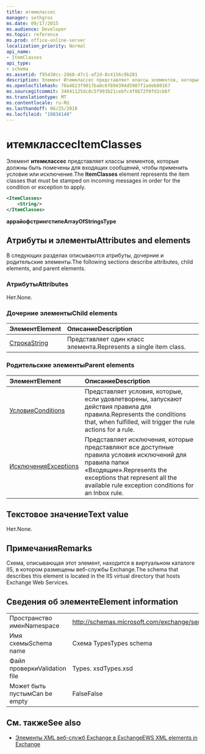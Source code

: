 ```yaml
---
title: итемклассес
manager: sethgros
ms.date: 09/17/2015
ms.audience: Developer
ms.topic: reference
ms.prod: office-online-server
localization_priority: Normal
api_name:
- ItemClasses
api_type:
- schema
ms.assetid: f95430cc-2860-47c1-af2d-8c4156c9b281
description: Элемент Итемклассес представляет классы элементов, которые должны быть помечены для входящих сообщений, чтобы применить условие или исключение.
ms.openlocfilehash: 70a4823f9017ba8c6f894394d5907f1adeb80167
ms.sourcegitcommit: 34041125dc8c5f993b21cebfc4f8b72f0fd2cb6f
ms.translationtype: MT
ms.contentlocale: ru-RU
ms.lasthandoff: 06/25/2018
ms.locfileid: "19834148"
---
```

# <a name="itemclasses"></a><span data-ttu-id="9b5de-103">итемклассес</span><span class="sxs-lookup"><span data-stu-id="9b5de-103">ItemClasses</span></span>

<span data-ttu-id="9b5de-104">Элемент **итемклассес** представляет классы элементов, которые должны быть помечены для входящих сообщений, чтобы применить условие или исключение.</span><span class="sxs-lookup"><span data-stu-id="9b5de-104">The **ItemClasses** element represents the item classes that must be stamped on incoming messages in order for the condition or exception to apply.</span></span> 
  
```XML
<ItemClasses>
    <String/>
</ItemClasses>
```

 <span data-ttu-id="9b5de-105">**аррайофстрингстипе**</span><span class="sxs-lookup"><span data-stu-id="9b5de-105">**ArrayOfStringsType**</span></span>
## <a name="attributes-and-elements"></a><span data-ttu-id="9b5de-106">Атрибуты и элементы</span><span class="sxs-lookup"><span data-stu-id="9b5de-106">Attributes and elements</span></span>

<span data-ttu-id="9b5de-107">В следующих разделах описываются атрибуты, дочерние и родительские элементы.</span><span class="sxs-lookup"><span data-stu-id="9b5de-107">The following sections describe attributes, child elements, and parent elements.</span></span>
  
### <a name="attributes"></a><span data-ttu-id="9b5de-108">Атрибуты</span><span class="sxs-lookup"><span data-stu-id="9b5de-108">Attributes</span></span>

<span data-ttu-id="9b5de-109">Нет.</span><span class="sxs-lookup"><span data-stu-id="9b5de-109">None.</span></span>
  
### <a name="child-elements"></a><span data-ttu-id="9b5de-110">Дочерние элементы</span><span class="sxs-lookup"><span data-stu-id="9b5de-110">Child elements</span></span>

|<span data-ttu-id="9b5de-111">**Элемент**</span><span class="sxs-lookup"><span data-stu-id="9b5de-111">**Element**</span></span>|<span data-ttu-id="9b5de-112">**Описание**</span><span class="sxs-lookup"><span data-stu-id="9b5de-112">**Description**</span></span>|
|:-----|:-----|
|[<span data-ttu-id="9b5de-113">Строка</span><span class="sxs-lookup"><span data-stu-id="9b5de-113">String</span></span>](string.md) <br/> |<span data-ttu-id="9b5de-114">Представляет один класс элемента.</span><span class="sxs-lookup"><span data-stu-id="9b5de-114">Represents a single item class.</span></span>  <br/> |
   
### <a name="parent-elements"></a><span data-ttu-id="9b5de-115">Родительские элементы</span><span class="sxs-lookup"><span data-stu-id="9b5de-115">Parent elements</span></span>

|<span data-ttu-id="9b5de-116">**Элемент**</span><span class="sxs-lookup"><span data-stu-id="9b5de-116">**Element**</span></span>|<span data-ttu-id="9b5de-117">**Описание**</span><span class="sxs-lookup"><span data-stu-id="9b5de-117">**Description**</span></span>|
|:-----|:-----|
|[<span data-ttu-id="9b5de-118">Условия</span><span class="sxs-lookup"><span data-stu-id="9b5de-118">Conditions</span></span>](conditions.md) <br/> |<span data-ttu-id="9b5de-119">Представляет условия, которые, если удовлетворены, запускают действия правила для правила.</span><span class="sxs-lookup"><span data-stu-id="9b5de-119">Represents the conditions that, when fulfilled, will trigger the rule actions for a rule.</span></span>  <br/> |
|[<span data-ttu-id="9b5de-120">Исключения</span><span class="sxs-lookup"><span data-stu-id="9b5de-120">Exceptions</span></span>](exceptions.md) <br/> |<span data-ttu-id="9b5de-121">Представляет исключения, которые представляют все доступные правила условия исключений для правила папки «Входящие».</span><span class="sxs-lookup"><span data-stu-id="9b5de-121">Represents the exceptions that represent all the available rule exception conditions for an Inbox rule.</span></span>  <br/> |
   
## <a name="text-value"></a><span data-ttu-id="9b5de-122">Текстовое значение</span><span class="sxs-lookup"><span data-stu-id="9b5de-122">Text value</span></span>

<span data-ttu-id="9b5de-123">Нет.</span><span class="sxs-lookup"><span data-stu-id="9b5de-123">None.</span></span>
  
## <a name="remarks"></a><span data-ttu-id="9b5de-124">Примечания</span><span class="sxs-lookup"><span data-stu-id="9b5de-124">Remarks</span></span>

<span data-ttu-id="9b5de-125">Схема, описывающая этот элемент, находится в виртуальном каталоге IIS, в котором размещены веб-службы Exchange.</span><span class="sxs-lookup"><span data-stu-id="9b5de-125">The schema that describes this element is located in the IIS virtual directory that hosts Exchange Web Services.</span></span>
  
## <a name="element-information"></a><span data-ttu-id="9b5de-126">Сведения об элементе</span><span class="sxs-lookup"><span data-stu-id="9b5de-126">Element information</span></span>

|||
|:-----|:-----|
|<span data-ttu-id="9b5de-127">Пространство имен</span><span class="sxs-lookup"><span data-stu-id="9b5de-127">Namespace</span></span>  <br/> |http://schemas.microsoft.com/exchange/services/2006/types  <br/> |
|<span data-ttu-id="9b5de-128">Имя схемы</span><span class="sxs-lookup"><span data-stu-id="9b5de-128">Schema name</span></span>  <br/> |<span data-ttu-id="9b5de-129">Схема Types</span><span class="sxs-lookup"><span data-stu-id="9b5de-129">Types schema</span></span>  <br/> |
|<span data-ttu-id="9b5de-130">Файл проверки</span><span class="sxs-lookup"><span data-stu-id="9b5de-130">Validation file</span></span>  <br/> |<span data-ttu-id="9b5de-131">Types. xsd</span><span class="sxs-lookup"><span data-stu-id="9b5de-131">Types.xsd</span></span>  <br/> |
|<span data-ttu-id="9b5de-132">Может быть пустым</span><span class="sxs-lookup"><span data-stu-id="9b5de-132">Can be empty</span></span>  <br/> |<span data-ttu-id="9b5de-133">False</span><span class="sxs-lookup"><span data-stu-id="9b5de-133">False</span></span>  <br/> |
   
## <a name="see-also"></a><span data-ttu-id="9b5de-134">См. также</span><span class="sxs-lookup"><span data-stu-id="9b5de-134">See also</span></span>



- [<span data-ttu-id="9b5de-135">Элементы XML веб-служб Exchange в Exchange</span><span class="sxs-lookup"><span data-stu-id="9b5de-135">EWS XML elements in Exchange</span></span>](ews-xml-elements-in-exchange.md)

